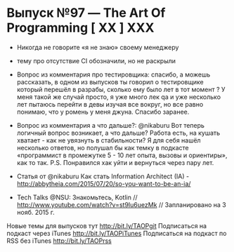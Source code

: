 # Выпуск №97 — The Art Of Programming [ XX ] XXX

+ Никогда не говорите «я не знаю» своему менеджеру
+ тему про отсутствие CI обозначили, но не раскрыли 


+ Вопрос из комментария про тестировщика: 
спасибо, а можешь рассказать, в одном из выпусков ты говорил о тестировщике который перешёл в разрабы, сколько ему было лет в тот момент ? У меня такой же случай просто, я уже много лек qa и уже несколько лет пытаюсь перейти в девы изучая все вокруг, но все равно понимаю, что у ромень у меня джуна. Спасибо заранее.

+ Вопрос из комментария а что дальше?: 
@nikaburu
Вот теперь логичный вопрос возникает, а что дальше? Работа есть, на кушать хватает - как не увязнуть в стабильности? Я для себя нашёл несколько ответов, но полушал бы как темку в подкасте «программист в промежутке 5 - 10 лет опыта, вызовы и ориентиры», как то так. 
P.S. Понравился хак уйти и вернуться через пару лет.

+ Статья от @nikaburu
Как стать Information Architect (IA) - http://abbytheia.com/2015/07/20/so-you-want-to-be-an-ia/

+ Tech Talks @NSU: Знакомьтесь, Kotlin // http://www.youtube.com/watch?v=st9Iu6uezMk // Запланировано на 3 нояб. 2015 г.

Новые темы для выпусков тут http://bit.ly/TAOPgit
Подписаться на подкаст через iTunes http://bit.ly/TAOPiTunes
Подписаться на подкаст по RSS без iTunes http://bit.ly/TAOPrss